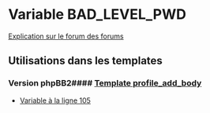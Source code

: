 # Variable BAD_LEVEL_PWD
[Explication sur le forum des forums](http://forum.forumactif.com/t294113-listing-des-variables#BAD_LEVEL_PWD)
## Utilisations dans les templates
### Version phpBB2#### [Template profile_add_body](subsilver/profile_add_body.md)
* [Variable à la ligne 105](../subsilver/profile_add_body.tpl#L105)